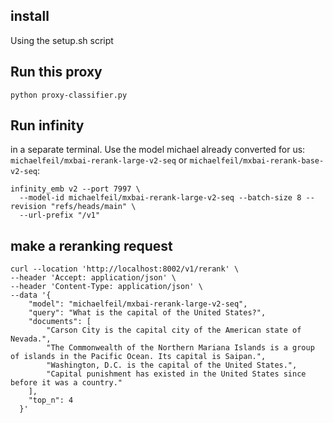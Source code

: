 ## install 
Using the setup.sh script

## Run this proxy

```shell
python proxy-classifier.py
```


## Run infinity
in a separate terminal. Use the model michael already converted for us: `michaelfeil/mxbai-rerank-large-v2-seq` or `michaelfeil/mxbai-rerank-base-v2-seq`:
```shell
infinity_emb v2 --port 7997 \
  --model-id michaelfeil/mxbai-rerank-large-v2-seq --batch-size 8 --revision "refs/heads/main" \
  --url-prefix "/v1"
```

## make a reranking request

```shell
curl --location 'http://localhost:8002/v1/rerank' \
--header 'Accept: application/json' \
--header 'Content-Type: application/json' \
--data '{
    "model": "michaelfeil/mxbai-rerank-large-v2-seq",
    "query": "What is the capital of the United States?",
    "documents": [
        "Carson City is the capital city of the American state of Nevada.",
        "The Commonwealth of the Northern Mariana Islands is a group of islands in the Pacific Ocean. Its capital is Saipan.",
        "Washington, D.C. is the capital of the United States.",
        "Capital punishment has existed in the United States since before it was a country."
    ],
    "top_n": 4
  }'
```